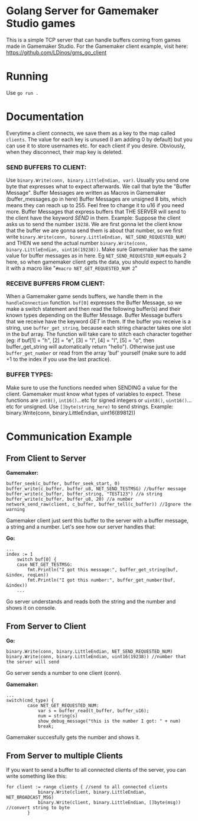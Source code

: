 # Golang Server for Gamemaker Studio games
This is a simple TCP server that can handle buffers coming from games made in Gamemaker Studio. For the Gamemaker client example, visit here: https://github.com/LDinos/gms_go_client

# Running
Use ```go run .```

# Documentation
Everytime a client connects, we save them as a key to the map called `clients`. The value for each key is unused (I am adding 0 by default) but you can use it to store usernames etc. for each client if you desire. Obviously, when they disconnect, their map key is deleted.
### SEND BUFFERS TO CLIENT:
Use `binary.Write(conn, binary.LittleEndian, var)`. Usually you send one byte that expresses what to expect
afterwards. We call that byte the "Buffer Message". Buffer Messages are written as Macros in Gamemaker (buffer_messages.go in here)
Buffer Messages are unsigned 8 bits, which means they can reach up to 255. Feel free to change it to u16
if you need more. Buffer Messages that express buffers that THE SERVER will send to the client have the
keyword _SEND_ in them. Example: Suppose the client asks us to send the number `19238`. We are first gonna let
the client know that the buffer we are gonna send them is about that number, so we first write
`binary.Write(conn, binary.LittleEndian, NET_SEND_REQUESTED_NUM)` and THEN we send the actual number
`binary.Write(conn, binary.LittleEndian, uint16(19238))`. Make sure Gamemaker has the same value for buffer
messages as in here. Eg ```NET_SEND_REQUESTED_NUM``` equals 2 here, so when gamemaker client gets the data, you
should expect to handle it with a macro like "`#macro NET_GET_REQUESTED_NUM 2`"

### RECEIVE BUFFERS FROM CLIENT:
When a Gamemaker game sends buffers, we handle them in the `handleConnection` function.
`buf[0]` expresses the Buffer Message, so we make a switch statement and then read the following
buffer(s) and their known types depending on the Buffer Message. Buffer Message buffers that we
receive have the keyword _GET_ in them. If the buffer you receive is a string, use `buffer_get_string`,
because each string character takes one slot in the buf array. The function will take care to stitch
each character together (eg: if buf[1] = "h", [2] = "e", [3] = "l", [4] = "l", [5] = "o", then
buffer_get_string will automatically return "hello"). Otherwise just use `buffer_get_number` or read from
the array 'buf' yourself (make sure to add +1 to the index if you use the last practice).

### BUFFER TYPES:
Make sure to use the functions needed when SENDING a value for the client. Gamemaker must know
what types of variables to expect. These functions are `int8()`, `int16()`...etc for signed integers or
`uint8()`, `uint16()`... etc for unsigned. Use `[]byte(string_here)` to send strings.
Example: binary.Write(conn, binary.LittleEndian, uint16(89812))

# Communication Example
## From Client to Server
**Gamemaker:** 
```
buffer_seek(c_buffer, buffer_seek_start, 0)
buffer_write(c_buffer, buffer_u8, NET_SEND_TESTMSG) //buffer message
buffer_write(c_buffer, buffer_string, "TEST123") //a string
buffer_write(c_buffer, buffer_u8, 20) //a number
network_send_raw(client, c_buffer, buffer_tell(c_buffer)) //Ignore the warning
```

Gamemaker client just sent this buffer to the server with a buffer message, a string and a number. Let's see how our server handles that:

**Go:**
```
...
index := 1
	switch buf[0] {
	case NET_GET_TESTMSG:
		fmt.Println("I got this message:", buffer_get_string(buf, &index, reqLen))
		fmt.Println("I got this number:", buffer_get_number(buf, &index))
	...
```
Go server understands and reads both the string and the number and shows it on console.

## From Server to Client
**Go:**
```
binary.Write(conn, binary.LittleEndian, NET_SEND_REQUESTED_NUM)
binary.Write(conn, binary.LittleEndian, uint16(19238)) //number that the server will send
```
Go server sends a number to one client (conn).

**Gamemaker:**
```
...
switch(cmd_type) {
		case NET_GET_REQUESTED_NUM:
			var s = buffer_read(t_buffer, buffer_u16);
			num = string(s)
			show_debug_message("this is the number I got: " + num)
			break;
```
Gamemaker succesfully gets the number and shows it.

## From Server to multiple Clients
If you want to send a buffer to all connected clients of the server, you can write something like this:
```
for client := range clients { //send to all connected clients
			binary.Write(client, binary.LittleEndian, NET_BROADCAST_MSG)
			binary.Write(client, binary.LittleEndian, []byte(msg)) //convert string to byte
		}
```